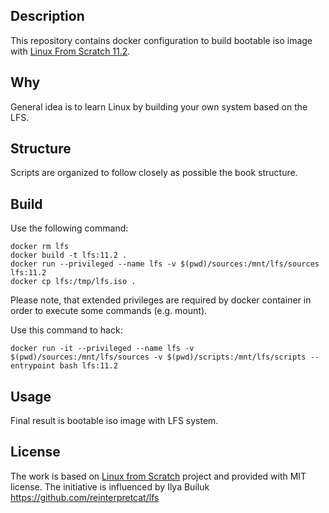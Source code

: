 ## Description

This repository contains docker configuration to build bootable iso image with [Linux From Scratch 11.2](https://www.linuxfromscratch.org/lfs/downloads/11.2/LFS-BOOK-11.2.pdf).

## Why

General idea is to learn Linux by building your own system based on the LFS.

## Structure

Scripts are organized to follow closely as possible the book structure.

## Build

Use the following command:

    docker rm lfs
    docker build -t lfs:11.2 .
    docker run --privileged --name lfs -v $(pwd)/sources:/mnt/lfs/sources lfs:11.2
    docker cp lfs:/tmp/lfs.iso .

Please note, that extended privileges are required by docker container in order to execute some commands (e.g. mount).

Use this command to hack:

    docker run -it --privileged --name lfs -v $(pwd)/sources:/mnt/lfs/sources -v $(pwd)/scripts:/mnt/lfs/scripts --entrypoint bash lfs:11.2

## Usage

Final result is bootable iso image with LFS system.

## License

The work is based on [Linux from Scratch](http://www.linuxfromscratch.org/lfs) project and provided with MIT license.
The initiative is influenced by Ilya Builuk https://github.com/reinterpretcat/lfs

